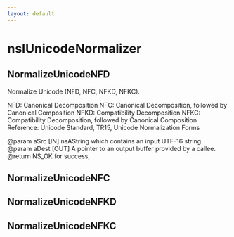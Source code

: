 ```yaml
---
layout: default
---
```


# nsIUnicodeNormalizer #

## NormalizeUnicodeNFD ##

Normalize Unicode (NFD, NFC, NFKD, NFKC).

NFD: Canonical Decomposition
NFC: Canonical Decomposition, followed by Canonical Composition
NFKD: Compatibility Decomposition
NFKC: Compatibility Decomposition, followed by Canonical Composition
Reference: Unicode Standard, TR15, Unicode Normalization Forms

@param aSrc         [IN]  nsAString which contains an input UTF-16 string.
@param aDest        [OUT] A pointer to an output buffer provided by a callee.
@return             NS_OK for success, 


## NormalizeUnicodeNFC ##

## NormalizeUnicodeNFKD ##

## NormalizeUnicodeNFKC ##
